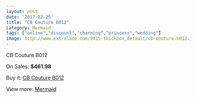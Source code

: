 ```yaml
---
layout: post
date: '2017-02-25'
title: "CB Couture B012"
category: Mermaid
tags: ["online","discount","charming","princess","wedding"]
image: http://www.extralace.com/9415-thickbox_default/cb-couture-b012.jpg
---
```

CB Couture B012

On Sales: **$461.98**
<a href="https://www.extralace.com/mermaid/4453-cb-couture-b012.html"><amp-img layout="responsive" width="600" height="600" src="//www.extralace.com/9415-thickbox_default/cb-couture-b012.jpg" alt="CB Couture B012 0" /></a>
<a href="https://www.extralace.com/mermaid/4453-cb-couture-b012.html"><amp-img layout="responsive" width="600" height="600" src="//www.extralace.com/9416-thickbox_default/cb-couture-b012.jpg" alt="CB Couture B012 1" /></a>

Buy it: [CB Couture B012](https://www.extralace.com/mermaid/4453-cb-couture-b012.html "CB Couture B012")

View more: [Mermaid](https://www.extralace.com/5-mermaid "Mermaid")